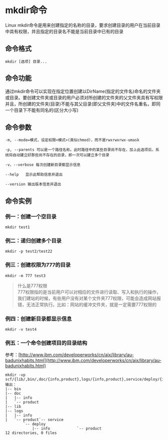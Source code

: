 # mkdir命令
Linux mkdir命令是用来创建指定的名称的目录，要求创建目录的用户在当前目录中具有权限，并且指定的目录名不能是当前目录中已有的目录  
## 命令格式
```
mkdir [选项] 目录...
```
## 命令功能
通过mkdir命令可以实现在指定位置创建以DirName(指定的文件名)命名的文件夹或目录。要创建文件夹或目录的用户必须对所创建的文件夹的父文件夹具有写权限  
并且，所创建的文件夹(目录)不能与其父目录(即父文件夹)中的文件名重名，即同一个目录下不能有同名的(区分大小写)  
  
## 命令参数
```
-m, --mode=模式，设定权限<模式>(类似chmod)，而不是rwxrwxrwx-umask

-p, --parents 可以是一个路径名称。此时路径中的某些目录尚不存在，加上此选项后，系统将自动建立好那些尚不存在的目录，即一次可以建立多个目录

-v，--verbose 每次创建新目录都显示信息

--help   显示此帮助信息并退出

--version 输出版本信息并退出
```
## 命令实例
### 例一：创建一个空目录
```
mkdir test1
```
### 例二：递归创建多个目录
```
mkdir -p test2/test22
```
### 例三：创建权限为777的目录
```
mkdir -m 777 test3
```
> 什么是777权限  
777权限指的是当前用户可以对相应的文件进行读取、写入和执行的操作，我们建站的时候，有些用户没有对某个文件夹777权限，可能会造成网站报错，无法正常执行。比如：网站的缓冲文件夹，就是一定需要777权限的  

### 例四：创建新目录都显示信息
```
mkdir -v test4
```
### 例五：一个命令创建项目的目录结构
参考：[http://www.ibm.com/developerworks/cn/aix/library/au-badunixhabits.html](http://www.ibm.com/developerworks/cn/aix/library/au-badunixhabits.html)  
  
```
mkdir -vp scf/{lib/,bin/,doc/{info,product},logs/{info,product},service/deploy/{info,product}}
输出：
|-- bin
|-- doc
|   |-- info
|   `-- product
|-- lib
|-- logs
|   |-- info
|   `-- product`-- service
   	 	`-- deploy
  	    	|-- info        	`-- product
12 directories, 0 files
```

